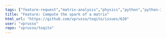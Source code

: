 ```yaml
---
tags: ["feature-request","matrix-analysis","physics","python","python-3","quantum","quantum-computing","quantum-information","unitaryhack"]
title: "Feature: Compute the spark of a matrix"
html_url: "https://github.com/vprusso/toqito/issues/620"
user: "vprusso"
repo: "vprusso/toqito"
---
```



